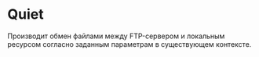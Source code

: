 # Quiet

Производит обмен файлами между FTP-сервером и локальным ресурсом согласно заданным параметрам в существующем контексте. 
